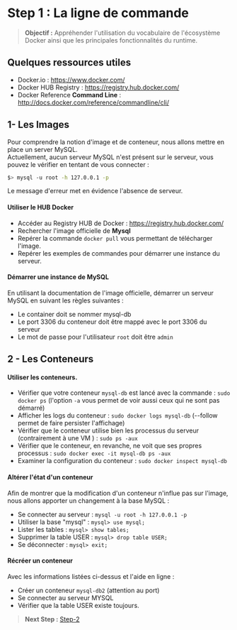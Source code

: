 Step 1 : La ligne de commande
============================================================

> **Objectif :** Appréhender l'utilisation du vocabulaire de l'écosystème Docker ainsi que les principales fonctionnalités du runtime.  

## Quelques ressources utiles

* Docker.io : https://www.docker.com/
* Docker HUB Registry : https://registry.hub.docker.com/
* Docker Reference **Command Line** : http://docs.docker.com/reference/commandline/cli/  


## 1- Les Images

Pour comprendre la notion d'image et de conteneur, nous allons mettre en place un server MySQL.  
Actuellement, aucun serveur MySQL n'est présent sur le serveur, vous pouvez le vérifier en tentant de vous connecter :

```sh
$> mysql -u root -h 127.0.0.1 -p
```

Le message d'erreur met en évidence l'absence de serveur.

#### Utiliser le HUB Docker

* Accéder au Registry HUB de Docker  : https://registry.hub.docker.com/
* Rechercher l'image officielle de **Mysql**
* Repérer la commande `docker pull` vous permettant de télécharger l'image.
* Repérer les exemples de commandes pour démarrer une instance du serveur.


#### Démarrer une instance de MySQL

En utilisant la documentation de l'image officielle, démarrer un serveur MySQL en suivant les règles suivantes :
* Le container doit se nommer mysql-db
* Le port 3306 du conteneur doit être mappé avec le port 3306 du serveur
* Le mot de passe pour l'utilisateur `root` doit être `admin`

## 2 - Les Conteneurs

#### Utiliser les conteneurs.

* Vérifier que votre conteneur `mysql-db` est lancé avec la commande : `sudo docker ps` (l'option `-a` vous permet de voir aussi ceux qui ne sont pas démarré)
* Afficher les logs du conteneur : `sudo docker logs mysql-db` (--follow permet de faire persister l'affichage)
* Vérifier que le conteneur utilise bien les processus du serveur (contrairement à une VM ) : `sudo ps -aux`
* Vérifier que le conteneur, en revanche, ne voit que ses propres processus : `sudo docker exec -it mysql-db ps -aux`
* Examiner la configuration du conteneur : `sudo docker inspect mysql-db`

#### Altérer l'état d'un conteneur
 Afin de montrer que la modification d'un conteneur n'influe pas sur l'image, nous allons apporter un changement à la base MySQL :  

* Se connecter au serveur : `mysql -u root -h 127.0.0.1 -p`
* Utiliser la base "mysql" : `mysql> use mysql;`
* Lister les tables : `mysql> show tables;`
* Supprimer la table USER : `mysql> drop table USER;`
* Se déconnecter : `mysql> exit;`

#### Récréer un conteneur

Avec les informations listées ci-dessus et l'aide en ligne :
* Créer un conteneur `mysql-db2` (attention au port)
* Se connecter au serveur MYSQL
* Vérifier que la table USER existe toujours.

> **Next Step :**  [Step-2](https://github.com/csi-projects/docker-hands-on/tree/master/Hands-On/Step-2)
